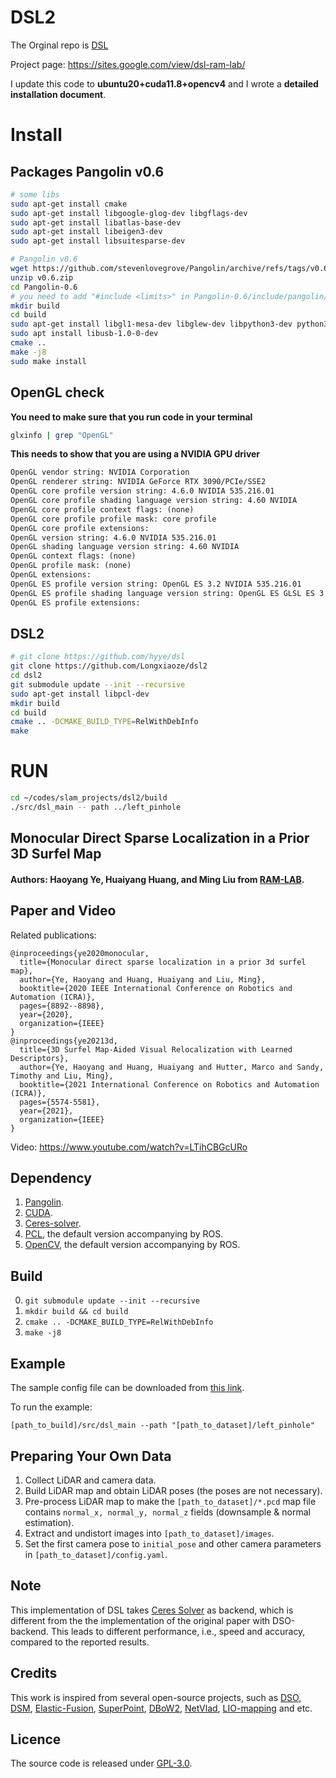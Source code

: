 # DSL2

The Orginal repo is [DSL](https://github.com/hyye/dsl)

Project page: https://sites.google.com/view/dsl-ram-lab/

I update this code to **ubuntu20+cuda11.8+opencv4** and I wrote a **detailed installation document**.

# Install
## Packages Pangolin v0.6
``` bash
# some libs
sudo apt-get install cmake
sudo apt-get install libgoogle-glog-dev libgflags-dev
sudo apt-get install libatlas-base-dev
sudo apt-get install libeigen3-dev
sudo apt-get install libsuitesparse-dev

# Pangolin v0.6
wget https://github.com/stevenlovegrove/Pangolin/archive/refs/tags/v0.6.zip
unzip v0.6.zip
cd Pangolin-0.6
# you need to add "#include <limits>" in Pangolin-0.6/include/pangolin/gl/colour.h
mkdir build
cd build
sudo apt-get install libgl1-mesa-dev libglew-dev libpython3-dev python3-numpy cmake ffmpeg libavcodec-dev libavutil-dev libavformat-dev libswscale-dev libjpeg-dev libpng-dev libtiff-dev libopenexr-dev
sudo apt install libusb-1.0-0-dev
cmake ..
make -j8
sudo make install
```

## OpenGL check
**You need to make sure that you run code in your terminal**
``` bash
glxinfo | grep "OpenGL"
```
**This needs to show that you are using a NVIDIA GPU driver**
``` html
OpenGL vendor string: NVIDIA Corporation
OpenGL renderer string: NVIDIA GeForce RTX 3090/PCIe/SSE2
OpenGL core profile version string: 4.6.0 NVIDIA 535.216.01
OpenGL core profile shading language version string: 4.60 NVIDIA
OpenGL core profile context flags: (none)
OpenGL core profile profile mask: core profile
OpenGL core profile extensions:
OpenGL version string: 4.6.0 NVIDIA 535.216.01
OpenGL shading language version string: 4.60 NVIDIA
OpenGL context flags: (none)
OpenGL profile mask: (none)
OpenGL extensions:
OpenGL ES profile version string: OpenGL ES 3.2 NVIDIA 535.216.01
OpenGL ES profile shading language version string: OpenGL ES GLSL ES 3.20
OpenGL ES profile extensions:

```

## DSL2
``` bash
# git clone https://github.com/hyye/dsl
git clone https://github.com/Longxiaoze/dsl2
cd dsl2
git submodule update --init --recursive
sudo apt-get install libpcl-dev
mkdir build
cd build
cmake .. -DCMAKE_BUILD_TYPE=RelWithDebInfo
make
```


# RUN
``` bash
cd ~/codes/slam_projects/dsl2/build
./src/dsl_main -- path ../left_pinhole
```


## Monocular Direct Sparse Localization in a Prior 3D Surfel Map
#### Authors: Haoyang Ye, Huaiyang Huang, and Ming Liu from [RAM-LAB](https://ram-lab.com/).

## Paper and Video
Related publications:
```
@inproceedings{ye2020monocular,
  title={Monocular direct sparse localization in a prior 3d surfel map},
  author={Ye, Haoyang and Huang, Huaiyang and Liu, Ming},
  booktitle={2020 IEEE International Conference on Robotics and Automation (ICRA)},
  pages={8892--8898},
  year={2020},
  organization={IEEE}
}
@inproceedings{ye20213d,
  title={3D Surfel Map-Aided Visual Relocalization with Learned Descriptors},
  author={Ye, Haoyang and Huang, Huaiyang and Hutter, Marco and Sandy, Timothy and Liu, Ming},
  booktitle={2021 International Conference on Robotics and Automation (ICRA)},
  pages={5574-5581},
  year={2021},
  organization={IEEE}
}
```
Video:
https://www.youtube.com/watch?v=LTihCBGcURo

## Dependency
1. [Pangolin](https://github.com/stevenlovegrove/Pangolin).
2. [CUDA](https://developer.nvidia.com/cuda-downloads?target_os=Linux&target_arch=x86_64&target_distro=Ubuntu&target_version=1804&target_type=deblocal).
3. [Ceres-solver](http://ceres-solver.org/installation.html#linux).
4. [PCL](http://www.pointclouds.org/downloads/), the default version accompanying by ROS.
5. [OpenCV](https://docs.opencv.org/master/d7/d9f/tutorial_linux_install.html), the default version accompanying by ROS.

## Build
0. `git submodule update --init --recursive`
1. `mkdir build && cd build`
2. `cmake .. -DCMAKE_BUILD_TYPE=RelWithDebInfo` 
3. `make -j8`

## Example
The sample config file can be downloaded from [this link](https://hkustconnect-my.sharepoint.com/:u:/g/personal/hyeab_connect_ust_hk/EXDlfYJgCclHuxvTiEcfpbIBJmNAwdE1soquwUeHGuaItw?e=63oiEP).

To run the example:
```shell
[path_to_build]/src/dsl_main --path "[path_to_dataset]/left_pinhole"
```

## Preparing Your Own Data
1. Collect LiDAR and camera data.
2. Build LiDAR map and obtain LiDAR poses (the poses are not necessary).
3. Pre-process LiDAR map to make the `[path_to_dataset]/*.pcd` map file contains `normal_x, normal_y, normal_z` fields (downsample & normal estimation).
4. Extract and undistort images into `[path_to_dataset]/images`.
5. Set the first camera pose to `initial_pose` and other camera parameters in `[path_to_dataset]/config.yaml`.

## Note
This implementation of DSL takes [Ceres Solver](http://ceres-solver.org/) as backend, which is different from the the implementation of the original paper with DSO-backend. This leads to different performance, i.e., speed and accuracy, compared to the reported results.

## Credits
This work is inspired from several open-source projects, such as [DSO](https://github.com/JakobEngel/dso), [DSM](https://github.com/jzubizarreta/dsm), [Elastic-Fusion](https://github.com/mp3guy/ElasticFusion), [SuperPoint](https://github.com/magicleap/SuperPointPretrainedNetwork), [DBoW2](https://github.com/dorian3d/DBoW2), [NetVlad](https://www.di.ens.fr/willow/research/netvlad/), [LIO-mapping](https://github.com/hyye/lio-mapping) and etc.

## Licence
The source code is released under [GPL-3.0](https://www.gnu.org/licenses/).
